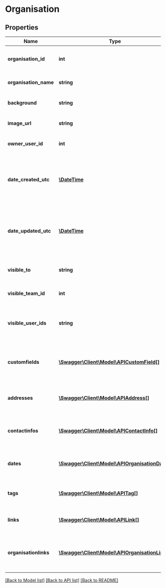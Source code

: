 # Organisation

## Properties
Name | Type | Description | Notes
------------ | ------------- | ------------- | -------------
**organisation_id** | **int** | Unique ID for the Organisation record | [optional] 
**organisation_name** | **string** | Name of the Organisation (required) | 
**background** | **string** | Additional background information | [optional] 
**image_url** | **string** | URL of the Image for the Organisation | [optional] 
**owner_user_id** | **int** | User ID of the Organisation record owner | [optional] 
**date_created_utc** | [**\DateTime**](\DateTime.md) | Date and time Organisation record created, as Coordinated Universal Time | [optional] 
**date_updated_utc** | [**\DateTime**](\DateTime.md) | Date and time Organisation record updated, as Coordinated Universal Time | [optional] 
**visible_to** | **string** | Visible To: Everyone, Owner, Team or Individuals | [optional] 
**visible_team_id** | **int** | If VISIBLE_TO is &#39;Team&#39;, the TEAM_ID | [optional] 
**visible_user_ids** | **string** | If VISIBLE_TO is &#39;Individuals&#39;, a comma separated list of User IDs | [optional] 
**customfields** | [**\Swagger\Client\Model\APICustomField[]**](APICustomField.md) | Set of Custom Fields atttached to the Organisation | [optional] 
**addresses** | [**\Swagger\Client\Model\APIAddress[]**](APIAddress.md) | Set of Addresses attached to the Organisation | [optional] 
**contactinfos** | [**\Swagger\Client\Model\APIContactInfo[]**](APIContactInfo.md) | Set of Contact Infos attached to the Organisation | [optional] 
**dates** | [**\Swagger\Client\Model\APIOrganisationDate[]**](APIOrganisationDate.md) | Set of Dates to Remember attached to the Organisation | [optional] 
**tags** | [**\Swagger\Client\Model\APITag[]**](APITag.md) | Set of Tags attached to the Organisation | [optional] 
**links** | [**\Swagger\Client\Model\APILink[]**](APILink.md) | Set of Links attached to the Organisation | [optional] 
**organisationlinks** | [**\Swagger\Client\Model\APIOrganisationLink[]**](APIOrganisationLink.md) | Set of Links to other Organisations attached to the Organisation | [optional] 

[[Back to Model list]](../README.md#documentation-for-models) [[Back to API list]](../README.md#documentation-for-api-endpoints) [[Back to README]](../README.md)


